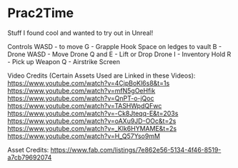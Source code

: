 # Prac2Time
 Stuff I found cool and wanted to try out in Unreal!


 Controls
 WASD - to move
 G - Grapple Hook
 Space on ledges to vault
 B - Drone
  WASD - Move Drone
  Q and E - Lift or Drop Drone
 I - Inventory
 Hold R - Pick up Weapon
 Q - Airstrike Screen

 Video Credits (Certain Assets Used are Linked in these Videos):
 https://www.youtube.com/watch?v=4CjpBoKl6s8&t=1s
 https://www.youtube.com/watch?v=mfN5gOeHfik
 https://www.youtube.com/watch?v=QnPT-o-jQoc
 https://www.youtube.com/watch?v=TASHWpdQFwc
 https://www.youtube.com/watch?v=-Ck8Jteqq-E&t=203s
 https://www.youtube.com/watch?v=oAXu9JD-OOc&t=2s
 https://www.youtube.com/watch?v=_Klk6HYMAME&t=2s
 https://www.youtube.com/watch?v=H_Q57Yso9mM

 Asset Credits:
 https://www.fab.com/listings/7e862e56-5134-4f46-8519-a7cb79692074
 
